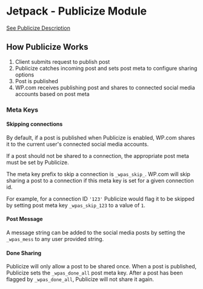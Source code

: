 Jetpack - Publicize Module
==============
[See Publicize Description](https://jetpack.com/support/publicize/)

## How Publicize Works
 1. Client submits request to publish post
 2. Publicize catches incoming post and sets post meta to configure sharing options
 3. Post is published
 4. WP.com receives publishing post and shares to connected social media accounts based on post meta


### Meta Keys
#### Skipping connections

By default, if a post is published when Publicize is enabled, WP.com shares it to the current user's connected social media accounts.

If a post should not be shared to a connection, the appropriate post meta must be set by Publicize.

The meta key prefix to skip a connection is `_wpas_skip_`. WP.com will skip sharing a post to a connection if this meta key is set for a given connection id.

For example, for a connection ID `'123'` Publicize would flag it to be skipped by setting post meta key `_wpas_skip_123` to a value of `1`.

#### Post Message
A message string can be added to the social media posts by setting the `_wpas_mess` to any user provided string.

#### Done Sharing
Publicize will only allow a post to be shared once. When a post is published, Publicize sets the `_wpas_done_all` post meta key. After a post has been flagged by `_wpas_done_all`, Publicize will not share it again.

